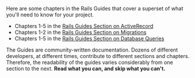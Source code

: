 Here are some chapters in the Rails Guides that cover a superset of what you'll need to know for your project.

* Chapters 1-5 in the [Rails Guides Section on ActiveRecord](http://guides.rubyonrails.org/active_record_basics.html)
* Chapters 1-2 in the [Rails Guides Section on Migrations](http://guides.rubyonrails.org/migrations.html)
* Chapters 1-5 in the [Rails Guides Section on Database Queries](http://guides.rubyonrails.org/active_record_querying.html)

The Guides are community-written documentation.  Dozens of different developers, at different times, contribute to different sections and chapters.  Therefore, the readability of the guides varies considerably from one section to the next.  **Read what you can, and skip what you can't.**

